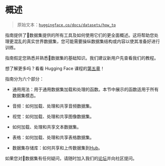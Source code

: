# 概述

> 原始文本：[`huggingface.co/docs/datasets/how_to`](https://huggingface.co/docs/datasets/how_to)

指南提供了🤗数据集提供的所有工具及如何使用它们的更全面概述。这将帮助您处理更混乱的真实世界数据集，您可能需要操纵数据集结构或内容以使其准备好进行训练。

指南假定您熟悉并熟悉🤗数据集的基础知识。我们建议新用户先查看我们的教程。

想了解更多吗？看看 Hugging Face 课程的[第五章](https://huggingface.co/course/chapter5/1?fw=pt)！

指南分为六个部分：

+   通用用法：用于通用数据集加载和处理的函数。本节中展示的函数适用于所有数据集模态。

+   音频：如何加载、处理和共享音频数据集。

+   视觉：如何加载、处理和共享图像数据集。

+   如何加载、处理和共享文本数据集。

+   表格：如何加载、处理和共享表格数据集。

+   数据集存储库：如何共享和上传数据集到[Hub](https://huggingface.co/datasets)。

如果您对🤗数据集有任何疑问，请随时加入我们的[论坛](https://discuss.huggingface.co/c/datasets/10)并向社区提问。
